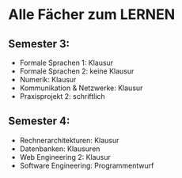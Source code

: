 # Alle Fächer zum LERNEN

## Semester 3:

- Formale Sprachen 1: Klausur
- Formale Sprachen 2: keine Klausur
- Numerik: Klausur
- Kommunikation & Netzwerke: Klausur
- Praxisprojekt 2: schriftlich

## Semester 4:

- Rechnerarchitekturen: Klausur
- Datenbanken: Klausuren
- Web Engineering 2: Klausur
- Software Engineering: Programmentwurf